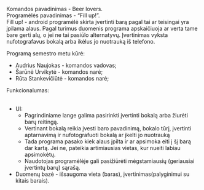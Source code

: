 
Komandos pavadinimas - Beer lovers.<br>
Programėlės pavadinimas - “Fill up!”.<br>
Fill up! - android programėlė skirta įvertinti barą pagal tai ar teisingai yra įpilama alaus. Pagal turimus duomenis programa apskaičiuoja ar verta tame bare gerti alų, o jei ne tai pasiūlo alternatyvų. Įvertinimas vyksta nufotografavus bokalą arba ikėlus jo nuotrauką iš telefono.



Programą semestro metu kūrė:
<ul>
  <li>Audrius Naujokas - komandos vadovas;</li>
  <li>Šarūnė Urvikytė - komandos narė;</li>
  <li>Rūta Stankevičiūtė - komandos narė;</li>
</ul>

Funkcionalumas:
<ul><br>
  <li>UI:
  <ul>
    <li>Pagrindiniame lange galima pasirinkti įvertinti bokalą arba žiurėti barų reitingą.</li>
    <li>Vertinant bokalą reikia įvesti baro pavadinimą, bokalo tūrį, įvertinti aptarnavimą ir nufotografuoti bokalą ar įkelti jo nuotrauką</li>
    <li>Tada programa pasako kiek alaus įpilta ir ar apsimoka eiti į šį barą dar kartą. Jei ne, pateikia artimiausias vietas, kur nueiti labiau apsimokėtų. </li>
    <li>Naudotojas programėlėje gali pasižiūrėti mėgstamiausių (geriausiai įvertintų barų) sąrašą.</li>
  </ul>
  <li>Duomenų bazė - išsaugoma vieta (baras), įvertinimas(palyginimui su kitais barais).</li>
</ul>

